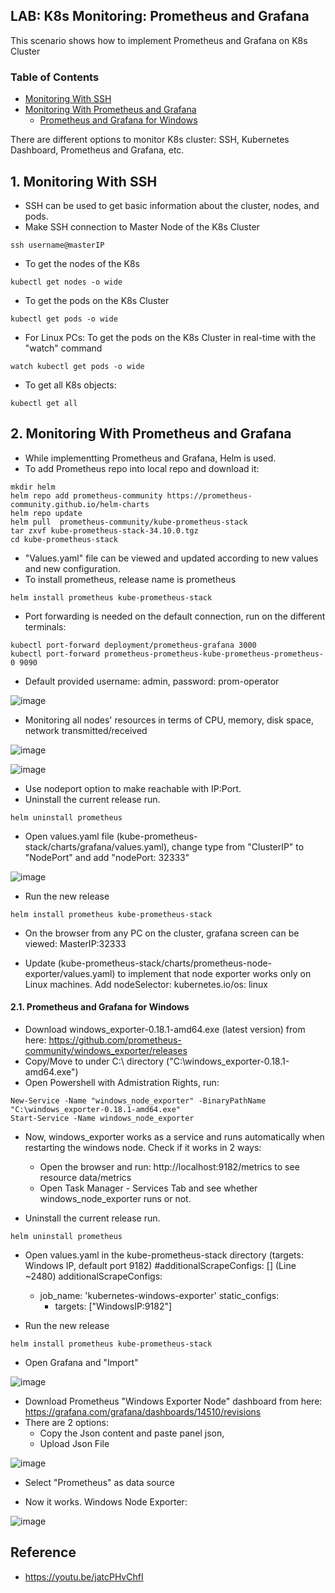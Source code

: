 ## LAB: K8s Monitoring: Prometheus and Grafana

This scenario shows how to implement Prometheus and Grafana on K8s Cluster


### Table of Contents
- [Monitoring With SSH](#ssh)
- [Monitoring With Prometheus and Grafana](#prometheus-grafana)
  - [Prometheus and Grafana for Windows](#windows)

There are different options to monitor K8s cluster: SSH, Kubernetes Dashboard, Prometheus and Grafana, etc.
  
## 1. Monitoring With SSH <a name="ssh"></a>

- SSH can be used to get basic information about the cluster, nodes, and pods.
- Make SSH connection to Master Node of the K8s Cluster

``` 
ssh username@masterIP
```

- To get the nodes of the K8s

``` 
kubectl get nodes -o wide
```

- To get the pods on the K8s Cluster

```
kubectl get pods -o wide
```

- For Linux PCs: To get the pods on the K8s Cluster in real-time with the "watch" command

``` 
watch kubectl get pods -o wide
```

- To get all K8s objects:

```
kubectl get all
```

## 2. Monitoring With Prometheus and Grafana <a name="prometheus-grafana"></a>

- While implementting Prometheus and Grafana, Helm is used. 
- To add Prometheus repo into local repo and download it:

```
mkdir helm
helm repo add prometheus-community https://prometheus-community.github.io/helm-charts
helm repo update
helm pull  prometheus-community/kube-prometheus-stack
tar zxvf kube-prometheus-stack-34.10.0.tgz
cd kube-prometheus-stack
```

- "Values.yaml" file can be viewed and updated according to new values and new configuration.
- To install prometheus, release name is prometheus 

```
helm install prometheus kube-prometheus-stack
```

- Port forwarding is needed on the default connection, run on the different terminals: 

```
kubectl port-forward deployment/prometheus-grafana 3000
kubectl port-forward prometheus-prometheus-kube-prometheus-prometheus-0 9090
```

- Default provided username: admin, password: prom-operator

![image](https://user-images.githubusercontent.com/10358317/171119775-74e42538-afde-4cad-ac3b-01bd00b434f5.png)

- Monitoring all nodes' resources in terms of CPU, memory, disk space, network transmitted/received

![image](https://user-images.githubusercontent.com/10358317/171121847-88a7ee68-c38e-4fbd-ac72-30900e2c2e86.png)

![image](https://user-images.githubusercontent.com/10358317/171122247-d0e5a80c-0460-4ede-9e3a-8a15fa03b89b.png)


- Use nodeport option to make reachable with IP:Port. 
- Uninstall the current release run.

```
helm uninstall prometheus
```

- Open values.yaml file (kube-prometheus-stack/charts/grafana/values.yaml), change type from "ClusterIP" to "NodePort" and add "nodePort: 32333" 

![image](https://user-images.githubusercontent.com/10358317/171122676-59c04a9d-1170-42cb-8c84-d1de9e6c341e.png)

- Run the new release

```
helm install prometheus kube-prometheus-stack
```

- On the browser from any PC on the cluster, grafana screen can be viewed: MasterIP:32333

- Update (kube-prometheus-stack/charts/prometheus-node-exporter/values.yaml) to implement that node exporter works only on Linux machines. Add nodeSelector: kubernetes.io/os: linux

#### 2.1. Prometheus and Grafana for Windows <a name="windows"></a>

- Download windows_exporter-0.18.1-amd64.exe (latest version) from here: https://github.com/prometheus-community/windows_exporter/releases
- Copy/Move to under C:\ directory ("C:\windows_exporter-0.18.1-amd64.exe")
- Open Powershell with Admistration Rights, run:

```
New-Service -Name "windows_node_exporter" -BinaryPathName "C:\windows_exporter-0.18.1-amd64.exe"
Start-Service -Name windows_node_exporter
```
- Now, windows_exporter works as a service and runs automatically when restarting the windows node.  Check if it works in 2 ways: 
  - Open the browser and run: http://localhost:9182/metrics  to see resource data/metrics
  - Open Task Manager - Services Tab and see whether windows_node_exporter runs or not.

- Uninstall the current release run.

```
helm uninstall prometheus
```

- Open values.yaml in the kube-prometheus-stack directory (targets:  Windows IP, default port 9182)
    #additionalScrapeConfigs: [] (Line ~2480)
    additionalScrapeConfigs:
    - job_name: 'kubernetes-windows-exporter'
      static_configs:
        - targets: ["WindowsIP:9182"]  

- Run the new release

```
helm install prometheus kube-prometheus-stack
```

- Open Grafana and "Import"

![image](https://user-images.githubusercontent.com/10358317/171125351-f2560aff-f9cb-4929-9971-2d3c94c10891.png)

- Download Prometheus "Windows Exporter Node" dashboard from here: https://grafana.com/grafana/dashboards/14510/revisions
- There are  2 options: 
  - Copy the Json content and paste panel json,
  - Upload Json File

![image](https://user-images.githubusercontent.com/10358317/171125688-1df89d6f-ea85-4b13-bc0d-86934e6e4017.png)

- Select "Prometheus" as data source

- Now it works. Windows Node Exporter:

![image](https://user-images.githubusercontent.com/10358317/171122469-7b53a060-d778-463e-b215-cf8befb076b9.png)

## Reference

- https://youtu.be/jatcPHvChfI 
